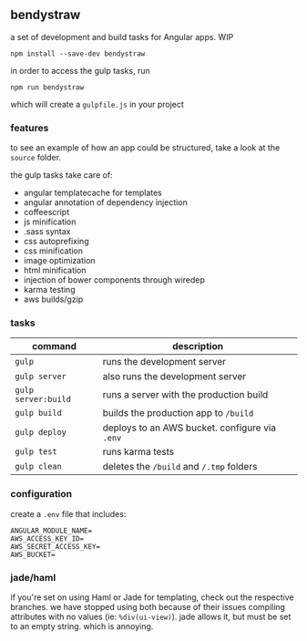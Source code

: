 ## bendystraw

a set of development and build tasks for Angular apps. WIP

    npm install --save-dev bendystraw

in order to access the gulp tasks, run

    npm run bendystraw

which will create a `gulpfile.js` in your project

### features

to see an example of how an app could be structured, take a look at the `source` folder.

the gulp tasks take care of:

- angular templatecache for templates
- angular annotation of dependency injection
- coffeescript
- js minification
- .sass syntax
- css autoprefixing
- css minification
- image optimization
- html minification
- injection of bower components through wiredep
- karma testing
- aws builds/gzip

### tasks

command | description
------- | ------------
`gulp`    | runs the development server
`gulp server` | also runs the development server
`gulp server:build` | runs a server with the production build
`gulp build` | builds the production app to `/build`
`gulp deploy` | deploys to an AWS bucket. configure via `.env`
`gulp test` | runs karma tests
`gulp clean` | deletes the `/build` and `/.tmp` folders

### configuration

create a `.env` file that includes:

    ANGULAR_MODULE_NAME=
    AWS_ACCESS_KEY_ID=
    AWS_SECRET_ACCESS_KEY=
    AWS_BUCKET=

### jade/haml

if you're set on using Haml or Jade for templating, check out the respective branches. we have stopped using both because of their issues compiling attributes with no values (ie: `%div(ui-view)`). jade allows it, but must be set to an empty string. which is annoying.
